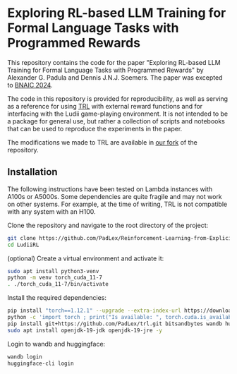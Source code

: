 # Exploring RL-based LLM Training for Formal Language Tasks with Programmed Rewards

This repository contains the code for the paper "Exploring RL-based LLM Training for Formal Language Tasks with Programmed Rewards" by Alexander G. Padula and Dennis J.N.J. Soemers. The paper was excepted to [BNAIC 2024](https://bnaic2024.sites.uu.nl).

The code in this repository is provided for reproducibility, as well as serving as a reference for using [TRL](https://github.com/huggingface/trl) with external reward functions and for interfacing with the Ludii game-playing environment. It is not intended to be a package for general use, but rather a collection of scripts and notebooks that can be used to reproduce the experiments in the paper.

The modifications we made to TRL are available in [our fork](https://github.com/PadLex/trl) of the repository.

## Installation
The following instructions have been tested on Lambda instances with A100s or A5000s. Some dependencies are quite fragile and may not work on other systems. For example, at the time of writing, TRL is not compatible with any system with an H100.

Clone the repository and navigate to the root directory of the project:
```bash
git clone https://github.com/PadLex/Reinforcement-Learning-from-Explicitly-Programmed-Reward-Signals.git
cd LudiiRL
```

(optional) Create a virtual environment and activate it:
```bash
sudo apt install python3-venv
python -m venv torch_cuda_11-7
. ./torch_cuda_11-7/bin/activate
```

Install the required dependencies:
```bash
pip install "torch==1.12.1" --upgrade --extra-index-url https://download.pytorch.org/whl/cu113
python -c 'import torch ; print("Is available: ", torch.cuda.is_available()) ; print("Pytorch CUDA Compiled version: ", torch._C._cuda_getCompiledVersion()) ; print("Pytorch version: ", torch.version) ; print("pytorch file: ", torch.__file__)'
pip install git+https://github.com/PadLex/trl.git bitsandbytes wandb huggingface_hub nltk
sudo apt install openjdk-19-jdk openjdk-19-jre -y
```

Login to wandb and huggingface:
```bash
wandb login
huggingface-cli login
```
